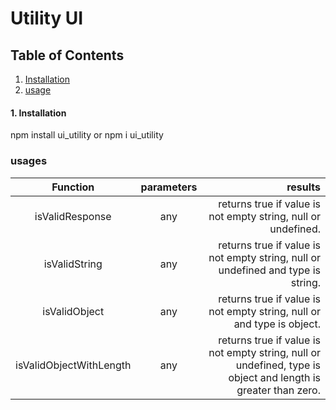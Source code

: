 # Utility UI

## <a name="table-of-contents">Table of Contents</a>
1. [Installation](#Installation)
1. [usage](#usages)






#### 1. Installation

npm install ui_utility or npm i ui_utility






### usages

|  Function  |  parameters   | results                                                                                                                                                
|:----------:|:----------:| -----------------------:|
| isValidResponse  | any | returns true if value is not empty string, null or undefined.
| isValidString    | any | returns true if value is not empty string, null or undefined and type is string.
| isValidObject  | any | returns true if value is not empty string, null or and type is object.
| isValidObjectWithLength  | any | returns true if value is not empty string, null or undefined, type is object and length is greater than zero.
  


